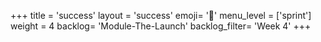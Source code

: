 +++
title = 'success'
layout = 'success'
emoji= '📝'
menu_level = ['sprint']
weight = 4
backlog= 'Module-The-Launch'
backlog_filter= 'Week 4'
+++
